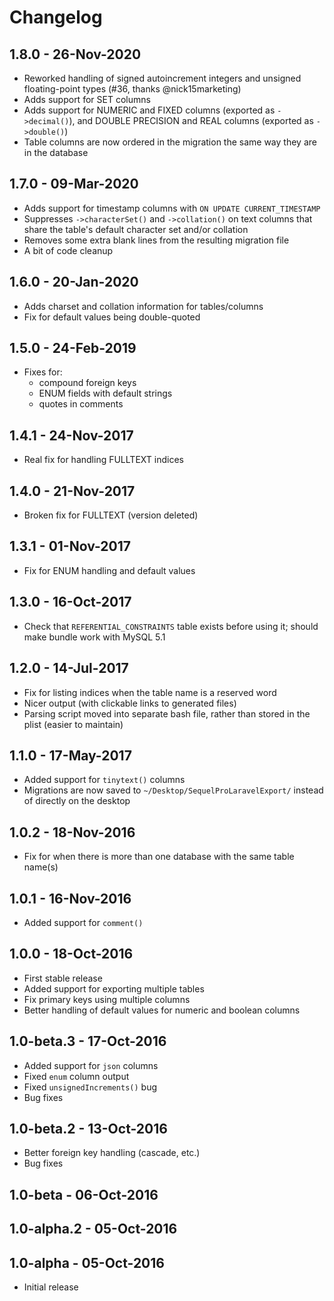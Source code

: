 # Changelog

## 1.8.0 - 26-Nov-2020

- Reworked handling of signed autoincrement integers and
  unsigned floating-point types (#36, thanks @nick15marketing)
- Adds support for SET columns
- Adds support for NUMERIC and FIXED columns (exported as `->decimal()`), 
  and DOUBLE PRECISION and REAL columns (exported as `->double()`)
- Table columns are now ordered in the migration the same way
  they are in the database


## 1.7.0 - 09-Mar-2020

- Adds support for timestamp columns with `ON UPDATE CURRENT_TIMESTAMP`
- Suppresses `->characterSet()` and `->collation()` on text columns
  that share the table's default character set and/or collation  
- Removes some extra blank lines from the resulting migration file
- A bit of code cleanup


## 1.6.0 - 20-Jan-2020

- Adds charset and collation information for tables/columns
- Fix for default values being double-quoted


## 1.5.0 - 24-Feb-2019

- Fixes for:
    - compound foreign keys
    - ENUM fields with default strings
    - quotes in comments


## 1.4.1 - 24-Nov-2017

- Real fix for handling FULLTEXT indices


## 1.4.0 - 21-Nov-2017

- Broken fix for FULLTEXT (version deleted)


## 1.3.1 - 01-Nov-2017

- Fix for ENUM handling and default values


## 1.3.0 - 16-Oct-2017

- Check that `REFERENTIAL_CONSTRAINTS` table exists before using it;
  should make bundle work with MySQL 5.1


## 1.2.0 - 14-Jul-2017

- Fix for listing indices when the table name is a reserved word
- Nicer output (with clickable links to generated files)
- Parsing script moved into separate bash file, rather than stored 
  in the plist (easier to maintain)


## 1.1.0 - 17-May-2017

- Added support for `tinytext()` columns
- Migrations are now saved to `~/Desktop/SequelProLaravelExport/` 
  instead of directly on the desktop


## 1.0.2 - 18-Nov-2016

- Fix for when there is more than one database with the same table name(s)


## 1.0.1 - 16-Nov-2016

- Added support for `comment()`


## 1.0.0 - 18-Oct-2016

- First stable release
- Added support for exporting multiple tables
- Fix primary keys using multiple columns
- Better handling of default values for numeric and boolean columns


## 1.0-beta.3 - 17-Oct-2016

- Added support for `json` columns
- Fixed `enum` column output
- Fixed `unsignedIncrements()` bug
- Bug fixes


## 1.0-beta.2 - 13-Oct-2016

- Better foreign key handling (cascade, etc.)
- Bug fixes


## 1.0-beta - 06-Oct-2016

## 1.0-alpha.2 - 05-Oct-2016

## 1.0-alpha - 05-Oct-2016

- Initial release
